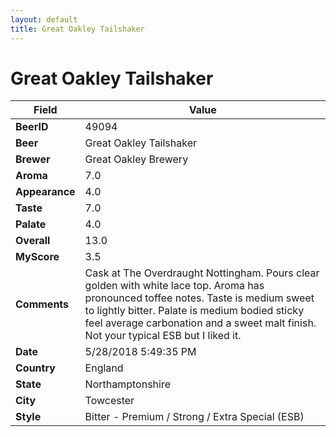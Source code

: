 ```yaml
---
layout: default
title: Great Oakley Tailshaker
---
```


# Great Oakley Tailshaker

| Field         | Value     |
|---------------|-----------|
| **BeerID** | 49094 |
| **Beer** | Great Oakley Tailshaker |
| **Brewer** | Great Oakley Brewery |
| **Aroma** | 7.0 |
| **Appearance** | 4.0 |
| **Taste** | 7.0 |
| **Palate** | 4.0 |
| **Overall** | 13.0 |
| **MyScore** | 3.5 |
| **Comments** | Cask at The Overdraught Nottingham. Pours clear golden with white lace top. Aroma has pronounced toffee notes. Taste is medium sweet to lightly bitter. Palate is medium bodied sticky feel average carbonation and a sweet malt finish. Not your typical ESB but I liked it. |
| **Date** | 5/28/2018 5:49:35 PM |
| **Country** | England |
| **State** | Northamptonshire |
| **City** | Towcester |
| **Style** | Bitter - Premium / Strong / Extra Special (ESB) |
